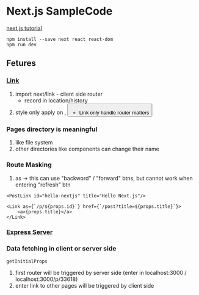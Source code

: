 # Next.js SampleCode

[next.js tutorial](https://learnnextjs.com/)

```
npm install --save next react react-dom
npm run dev
```

## Fetures
### [Link](https://github.com/zeit/next.js#routing)
1. import next/link - client side router
    - record in location/history 
2. style only apply on <a>, <button>
    - Link only handle router matters

### Pages directory is meaningful
1. like file system
2. other directories like components can change their name

### Route Masking
1. as -> this can use "backword" / "forward" btns, but cannot work when entering "refresh" btn
```
<PostLink id="hello-nextjs" title="Hello Next.js"/>

<Link as={`/p/${props.id}`} href={`/post?title=${props.title}`}>
    <a>{props.title}</a>
</Link>
```
### [Express Server](https://github.com/zeit/next.js#custom-server-and-routing)

### Data fetching in client or server side
```
getInitialProps
```
1. first router will be triggered by server side
(enter in localhost:3000 / localhost:3000/p/33618)
2. enter link to other pages will be triggered by client side
